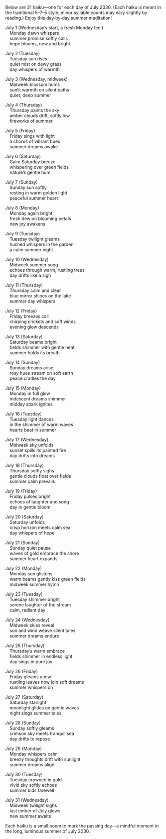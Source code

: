 Below are 31 haiku—one for each day of July 2030. (Each haiku is meant in the traditional 5–7–5 style; minor syllable counts may vary slightly by reading.) Enjoy this day‐by‐day summer meditation!

July 1 (Wednesday’s start, a fresh Monday feel)  
 Monday dawn whispers  
 summer promise softly calls  
 hope blooms, new and bright  

July 2 (Tuesday)  
 Tuesday sun rises  
 quiet mist on dewy grass  
 day whispers of warmth  

July 3 (Wednesday, midweek)  
 Midweek blossom hums  
 sunlit warmth on silent paths  
 quiet, deep summer  

July 4 (Thursday)  
 Thursday paints the sky  
 amber clouds drift, softly low  
 fireworks of summer  

July 5 (Friday)  
 Friday sings with light  
 a chorus of vibrant hues  
 summer dreams awake  

July 6 (Saturday)  
 Calm Saturday breeze  
 whispering over green fields  
 nature’s gentle hum  

July 7 (Sunday)  
 Sunday sun softly  
 resting in warm golden light  
 peaceful summer heart  

July 8 (Monday)  
 Monday again bright  
 fresh dew on blooming petals  
 new joy awakens  

July 9 (Tuesday)  
 Tuesday twilight gleams  
 hushed whispers in the garden  
 a calm summer night  

July 10 (Wednesday)  
 Midweek summer song  
 echoes through warm, rustling trees  
 day drifts like a sigh  

July 11 (Thursday)  
 Thursday calm and clear  
 blue mirror shines on the lake  
 summer day whispers  

July 12 (Friday)  
 Friday breezes call  
 chirping crickets and soft winds  
 evening glow descends  

July 13 (Saturday)  
 Saturday beams bright  
 fields shimmer with gentle heat  
 summer holds its breath  

July 14 (Sunday)  
 Sunday dreams arise  
 rosy hues stream on soft earth  
 peace cradles the day  

July 15 (Monday)  
 Monday in full glow  
 iridescent dreams shimmer  
 midday spark ignites  

July 16 (Tuesday)  
 Tuesday light dances  
 in the shimmer of warm waves  
 hearts beat in summer  

July 17 (Wednesday)  
 Midweek sky unfolds  
 sunset spills its painted fire  
 day drifts into dreams  

July 18 (Thursday)  
 Thursday softly sighs  
 gentle clouds float over fields  
 summer calm prevails  

July 19 (Friday)  
 Friday pulses bright  
 echoes of laughter and song  
 day in gentle bloom  

July 20 (Saturday)  
 Saturday unfolds  
 crisp horizon meets calm sea  
 day whispers of hope  

July 21 (Sunday)  
 Sunday quiet pause  
 waves of gold embrace the shore  
 summer heart expands  

July 22 (Monday)  
 Monday sun glistens  
 warm beams gently kiss green fields  
 midweek summer hymn  

July 23 (Tuesday)  
 Tuesday shimmer bright  
 serene laughter of the stream  
 calm, radiant day  

July 24 (Wednesday)  
 Midweek skies reveal  
 sun and wind weave silent tales  
 summer dreams endure  

July 25 (Thursday)  
 Thursday’s warm embrace  
 fields shimmer in endless light  
 day sings in pure joy  

July 26 (Friday)  
 Friday gleams anew  
 rustling leaves now join soft dreams  
 summer whispers on  

July 27 (Saturday)  
 Saturday starlight  
 moonlight glides on gentle waves  
 night sings summer tales  

July 28 (Sunday)  
 Sunday softly gleams  
 crimson sky meets tranquil sea  
 day drifts to repose  

July 29 (Monday)  
 Monday whispers calm  
 breezy thoughts drift with sunlight  
 summer dreams align  

July 30 (Tuesday)  
 Tuesday crowned in gold  
 vivid sky softly echoes  
 summer bids farewell  

July 31 (Wednesday)  
 Midweek twilight sighs  
 last ember of July glows  
 new summer awaits

Each haiku is a small poem to mark the passing day—a mindful moment in the long, luminous summer of July 2030.

